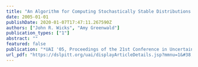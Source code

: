 ```yaml
---
title: "An Algorithm for Computing Stochastically Stable Distributions with Applications to Multiagent Learning in Repeated Games"
date: 2005-01-01
publishDate: 2020-01-07T17:47:11.267590Z
authors: ["John R. Wicks", "Amy Greenwald"]
publication_types: ["1"]
abstract: ""
featured: false
publication: "*UAI '05, Proceedings of the 21st Conference in Uncertainty in Artificial Intelligence, Edinburgh, Scotland, July 26-29, 2005*"
url_pdf: "https://dslpitt.org/uai/displayArticleDetails.jsp?mmnu=1&#38;smnu=2&#38;article_id=1223&#38;proceeding_id=21"
---
```


